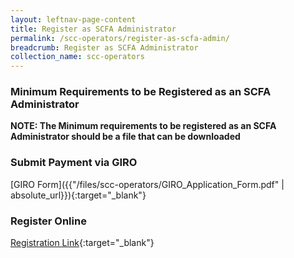 ```yaml
---
layout: leftnav-page-content
title: Register as SCFA Administrator
permalink: /scc-operators/register-as-scfa-admin/
breadcrumb: Register as SCFA Administrator
collection_name: scc-operators
---
```


### **Minimum Requirements to be Registered as an SCFA Administrator**

**NOTE: The Minimum requirements to be registered as an SCFA Administrator should be a file that can be downloaded**

### **Submit Payment via GIRO**

[GIRO Form]({{"/files/scc-operators/GIRO_Application_Form.pdf" | absolute_url}}){:target="_blank"}

### **Register Online**

[Registration Link](www.google.com){:target="_blank"}